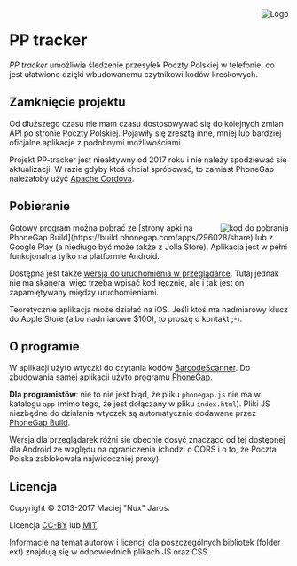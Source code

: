 <img style="z-index:1; position:relative;" align="right" src="https://raw.github.com/Eccenux/PP-tracker/master/app/logo/logo128.png" alt="Logo">

PP tracker
==========

<em>PP tracker</em> umożliwia śledzenie przesyłek Poczty Polskiej w telefonie, co jest ułatwione dzięki wbudowanemu czytnikowi kodów kreskowych.

Zamknięcie projektu
-------------------
Od dłuższego czasu nie mam czasu dostosowywać się do kolejnych zmian API po stronie Poczty Polskiej. Pojawiły się zresztą inne, mniej lub bardziej oficjalne aplikacje z podobnymi możliwościami.

Projekt PP-tracker jest nieaktywny od 2017 roku i nie należy spodziewać się aktualizacji. W razie gdyby ktoś chciał spróbować, to zamiast PhoneGap należałoby użyć [Apache Cordova](https://en.wikipedia.org/wiki/Apache_Cordova).

Pobieranie
----------
<a href="https://build.phonegap.com/apps/296028/share">
  <img align="right" 
  src="https://chart.googleapis.com/chart?chs=150x150&cht=qr&chl=http://build.phonegap.com/apps/296028/install/?qr_key=7zrfu1Lg8fP97RUZfpw1&chld=L|1&choe=UTF-8" 
  alt="kod do pobrania">
</a>
Gotowy program można pobrać ze [strony apki na PhoneGap Build](https://build.phonegap.com/apps/296028/share) lub z Google Play (a niedługo być może także z Jolla Store). Aplikacja jest w pełni funkcjonalna tylko na platformie Android.

Dostępna jest także [wersja do uruchomienia w przeglądarce](http://m.enux.pl/pp-tracker/). Tutaj jednak nie ma skanera, więc trzeba wpisać kod ręcznie, ale i tak jest on zapamiętywany między uruchomieniami.

Teoretycznie aplikacja może działać na iOS. Jeśli ktoś ma nadmiarowy klucz do Apple Store (albo nadmiarowe $100), to proszę o kontakt ;-).

O programie
-----------

W aplikacji użyto wtyczki do czytania kodów [BarcodeScanner](https://github.com/wildabeast/BarcodeScanner/blob/master/README.md). Do zbudowania samej aplikacji użyto programu [PhoneGap](http://phonegap.com/).

<strong>Dla programistów</strong>: nie to nie jest błąd, że pliku `phonegap.js` nie ma w katalogu `app` (mimo tego, że jest dołączany w pliku `index.html`). Pliki JS niezbędne do działania wtyczek są automatycznie dodawane przez [PhoneGap Build](https://build.phonegap.com/).

Wersja dla przeglądarek różni się obecnie dosyć znacząco od tej dostępnej dla Android ze względu na ograniczenia (chodzi o CORS i o to, że Poczta Polska zablokowała najwidoczniej proxy).

Licencja
--------

Copyright &copy; 2013-2017 Maciej "Nux" Jaros.

Licencja [CC-BY](http://creativecommons.org/licenses/by/3.0/) lub [MIT](http://www.opensource.org/licenses/mit-license).

Informacje na temat autorów i licencji dla poszczególnych bibliotek (folder ext) znajdują się w odpowiednich plikach JS oraz CSS.
